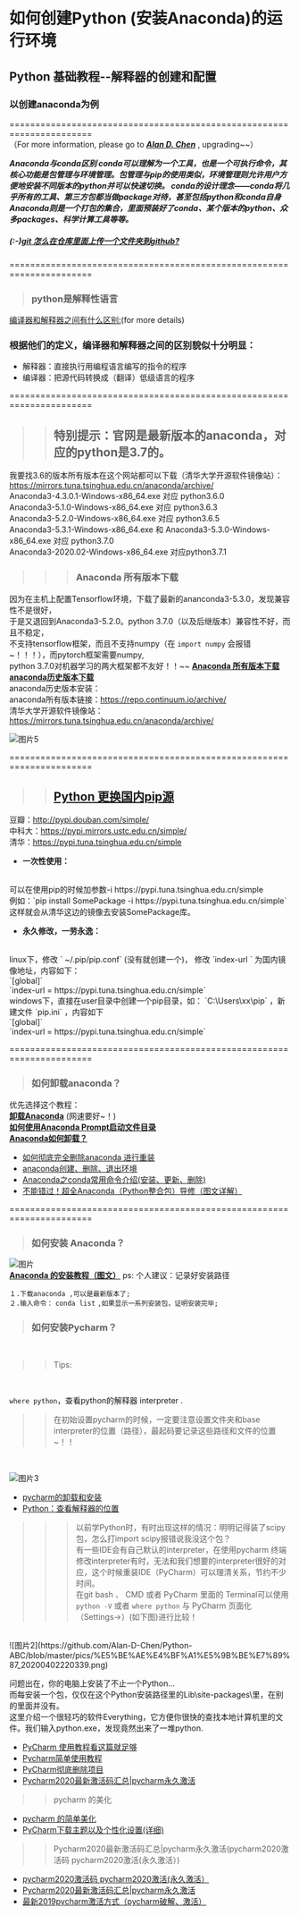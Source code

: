 # 如何创建Python (安装Anaconda)的运行环境
## Python 基础教程--解释器的创建和配置
### 以创建anaconda为例
======================================================================  <br>
（For more information, please go to ***[Alan D. Chen](https://github.com/Alan-D-Chen/Python-ABC)*** , upgrading~~）<br>

_**Anaconda与conda区别 
conda可以理解为一个工具，也是一个可执行命令，其核心功能是包管理与环境管理。包管理与pip的使用类似，环境管理则允许用户方便地安装不同版本的python并可以快速切换。 conda的设计理念——conda将几乎所有的工具、第三方包都当做package对待，甚至包括python和conda自身 Anaconda则是一个打包的集合，里面预装好了conda、某个版本的python、众多packages、科学计算工具等等。**_
##### (:-)[git 怎么在仓库里面上传一个文件夹到github?](https://www.zhihu.com/question/53015611/answer/594940741)
======================================================================  <br>
> ### python是解释性语言 <br>
[编译器和解释器之间有什么区别:](https://www.jianshu.com/p/5e0a34715693)(for more details)
 ### 根据他们的定义，编译器和解释器之间的区别貌似十分明显：
* 解释器：直接执行用编程语言编写的指令的程序
* 编译器：把源代码转换成（翻译）低级语言的程序

======================================================================  <br>
>> ## 特别提示：官网是最新版本的anaconda，对应的python是3.7的。<br>
我要找3.6的版本所有版本在这个网站都可以下载（清华大学开源软件镜像站）：<br>
https://mirrors.tuna.tsinghua.edu.cn/anaconda/archive/ 
<br>
Anaconda3-4.3.0.1-Windows-x86_64.exe 对应 python3.6.0<br>
Anaconda3-5.1.0-Windows-x86_64.exe 对应 python3.6.3<br>
Anaconda3-5.2.0-Windows-x86_64.exe 对应 python3.6.5<br>
Anaconda3-5.3.1-Windows-x86_64.exe  和 Anaconda3-5.3.0-Windows-x86_64.exe  对应 python3.7.0 <br>
Anaconda3-2020.02-Windows-x86_64.exe  对应python3.7.1<br>
>>> ### Anaconda 所有版本下载
因为在主机上配置Tensorflow环境，下载了最新的ananconda3-5.3.0，发现兼容性不是很好，<br>
于是又退回到Anaconda3-5.2.0。python 3.7.0（以及后继版本）兼容性不好，而且不稳定，<br>
不支持tensorflow框架，而且不支持numpy（在 `import numpy` 会报错~！！！），而pytorch框架需要numpy, <br>
python 3.7.0对机器学习的两大框架都不友好！！~~
[**Anaconda 所有版本下载**](https://blog.csdn.net/weixin_39653948/article/details/83214703)
 <br>
[**anaconda历史版本下载**](https://www.cnblogs.com/xiaochouk/p/12081633.html)
<br>
anaconda历史版本安装：<br>
anaconda所有版本链接：https://repo.continuum.io/archive/
<br>
清华大学开源软件镜像站：https://mirrors.tuna.tsinghua.edu.cn/anaconda/archive/

![图片5](https://github.com/Alan-D-Chen/Python-ABC/blob/master/pics/微信图片_20200403155043.png)

======================================================================  <br>
>> ## [Python 更换国内pip源](https://blog.csdn.net/qq_14994573/article/details/80934201)

豆瓣：http://pypi.douban.com/simple/
<br>
中科大：https://pypi.mirrors.ustc.edu.cn/simple/
<br>
清华：https://pypi.tuna.tsinghua.edu.cn/simple
<br>

* **一次性使用：**
<br>
可以在使用pip的时候加参数-i https://pypi.tuna.tsinghua.edu.cn/simple
<br>
例如：`pip install SomePackage -i https://pypi.tuna.tsinghua.edu.cn/simple`
<br>
这样就会从清华这边的镜像去安装SomePackage库。

* **永久修改，一劳永逸：**

<br>
linux下，修改 ` ~/.pip/pip.conf` (没有就创建一个)， 修改 `index-url ` 为国内镜像地址，内容如下：
<br>
`[global]`
<br>
`index-url = https://pypi.tuna.tsinghua.edu.cn/simple`
<br>
windows下，直接在user目录中创建一个pip目录，如： `C:\Users\xx\pip` ，新建文件 `pip.ini` ，内容如下
<br>
`[global]`
<br>
`index-url = https://pypi.tuna.tsinghua.edu.cn/simple`

======================================================================  <br>
> ### 如何卸载anaconda？
优先选择这个教程：<br>
[**卸载Anaconda**](https://www.cnblogs.com/zhif97/p/12099903.html) (网速要好~！)<br>
[**如何使用Anaconda Prompt启动文件目录**](https://jingyan.baidu.com/article/ca41422f6e3d931eaf99ed71.html)<br>
[**Anaconda如何卸载？**](https://blog.csdn.net/u014723479/article/details/86738318)
<br>
* [如何彻底完全删除anaconda 进行重装](https://blog.csdn.net/qq_41549459/article/details/88323434)<br>
* [anaconda创建、删除、退出环境](https://blog.csdn.net/frank_ljiang/article/details/90317681)<br>
* [Anaconda之conda常用命令介绍(安装、更新、删除)](https://www.jb51.net/article/171350.htm)<br>
* [不能错过！超全Anaconda（Python整合包）导修（图文详解）](https://baijiahao.baidu.com/s?id=1650241306204278507&wfr=spider&for=pc)

======================================================================  <br>
> ### 如何安装 Anaconda？<br>
![图片](https://github.com/Alan-D-Chen/Python-ABC/blob/master/pics/%E5%BE%AE%E4%BF%A1%E5%9B%BE%E7%89%87_20200402163730.png)
<br>
[**Anaconda 的安装教程（图文）**](https://blog.csdn.net/weixin_43715458/article/details/100096496)
ps: 个人建议：记录好安装路径<br>

`１.下载anaconda ,可以是最新版本了; ` <br>
`２.输入命令：` `conda list` `,如果显示一系列安装包，证明安装完毕;` <br>

> ### 如何安装Pycharm？
<br>

>> Tips:

<br>

`where python`，查看python的解释器 interpreter .<br>

>> 在初始设置pycharm的时候，一定要注意设置文件夹和base interpreter的位置（路径），最起码要记录这些路径和文件的位置~！！
<br>

![图片3](https://github.com/Alan-D-Chen/Python-ABC/blob/master/pics/%E5%BE%AE%E4%BF%A1%E5%9B%BE%E7%89%87_20200402220332.png)

* [pycharm的卸载和安装](https://www.pianshen.com/article/5474693243/)<br>
* [Python：查看解释器的位置](https://www.cnblogs.com/maoerbao/p/11519013.html)<br>

>>> 以前学Python时，有时出现这样的情况：明明记得装了scipy包，怎么打import scipy报错说我没这个包？<br>
>>> 有一些IDE会有自己默认的interpreter，在使用pycharm 终端修改interpreter有时，无法和我们想要的interpreter很好的对应，这个时候重装IDE（PyCharm）可以理清关系，节约不少时间。<br>
在git bash 、 CMD  或者 PyCharm 里面的 Terminal可以使用 `python -V` 或者 `where python`  与 PyCharm 页面化（Settings->）(如下图)进行比较！
<br>
![图片2](https://github.com/Alan-D-Chen/Python-ABC/blob/master/pics/%E5%BE%AE%E4%BF%A1%E5%9B%BE%E7%89%87_20200402220339.png)

问题出在，你的电脑上安装了不止一个Python...<br>
而每安装一个包，仅仅在这个Python安装路径里的Lib\site-packages\里，在别的里面并没有。<br>
这里介绍一个很轻巧的软件Everything，它方便你很快的查找本地计算机里的文件。我们输入python.exe，发现竟然出来了一堆python.<br>


* [PyCharm 使用教程看这篇就足够](https://www.jianshu.com/p/2a4d388b86e9)<br>
* [Pycharm简单使用教程](https://blog.csdn.net/qq_40130759/article/details/79421242)<br>
* [PyCharm彻底删除项目](https://zhuanlan.zhihu.com/p/93844554)<br>
* [Pycharm2020最新激活码汇总|pycharm永久激活](https://www.jianshu.com/p/16614b6ee4f8)<br>

>> pycharm 的美化

* [pycharm 的简单美化](https://hacpai.com/article/1566401537345)
* [PyCharm下载主题以及个性化设置(详细)](https://blog.csdn.net/qq_41782425/article/details/85081107)

>> Pycharm2020最新激活码汇总|pycharm永久激活(pycharm2020激活码 pycharm2020激活(永久激活）)

* [pycharm2020激活码 pycharm2020激活(永久激活）](http://www.win7w.com/win10jihuo/25318.html)
* [Pycharm2020最新激活码汇总|pycharm永久激活](https://www.jianshu.com/p/16614b6ee4f8)
* [最新2019pycharm激活方式（pycharm破解、激活）](https://www.cnblogs.com/hyf20131113/p/10900836.html)
